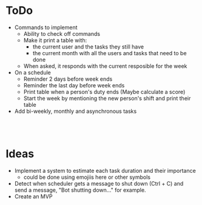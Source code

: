 # ToDo
 - Commands to implement
   - Ability to check off commands
   - Make it print a table with:
     - the current user and the tasks they still have
     - the current month with all the users and tasks that need to be done
   - When asked, it responds with the current resposible for the week
 - On a schedule
   - Reminder 2 days before week ends
   - Reminder the last day before week ends
   - Print table when a person's duty ends (Maybe calculate a score)
   - Start the week by mentioning the new person's shift and print their table
 - Add bi-weekly, monthly and asynchronous tasks

<br></br>
# Ideas
 - Implement a system to estimate each task duration and their importance
   - could be done using emojiis here or other symbols
 - Detect when scheduler gets a message to shut down (Ctrl + C) and send a message, "Bot shutting down..." for example.
 - Create an MVP

